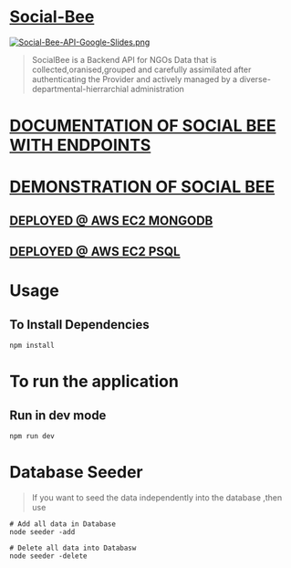 # [Social-Bee](https://socialbee.netlify.com)

[![Social-Bee-API-Google-Slides.png](https://i.postimg.cc/hv1T5zdK/Social-Bee-API-Google-Slides.png)](https://postimg.cc/4HnYK3P0)


> SocialBee is a Backend API for NGOs Data that is collected,oranised,grouped and carefully assimilated after authenticating the Provider and actively managed by a diverse-departmental-hierrarchial administration   

# [DOCUMENTATION OF SOCIAL BEE WITH ENDPOINTS](https://socialbee.netlify.com)

# [DEMONSTRATION OF SOCIAL BEE ](https://docs.google.com/presentation/d/1tzB1_iOxGFR_6ykABPPRYUAgDdccUGIaT_bRdfWAO5M/edit?usp=sharing)

## [DEPLOYED @ AWS EC2 MONGODB](http://ec2-18-224-169-206.us-east-2.compute.amazonaws.com:5050/api/v1/admin)   

## [DEPLOYED @ AWS EC2 PSQL](http://ec2-18-222-65-68.us-east-2.compute.amazonaws.com:5050/api/v1/admin)



# Usage

## To Install Dependencies

```
npm install
```

# To run the application


## Run in dev mode
```
npm run dev
```

# Database Seeder

> If you want to seed the data independently into the database ,then use


```
# Add all data in Database
node seeder -add

# Delete all data into Databasw
node seeder -delete
```
